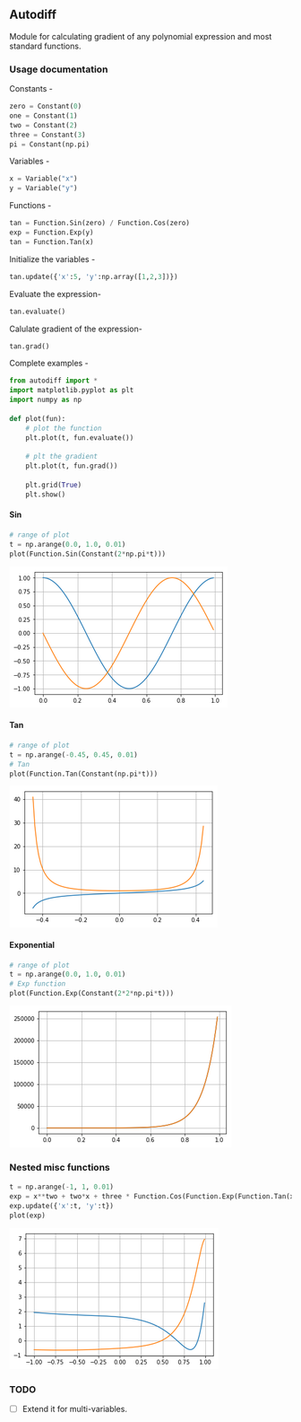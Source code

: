 ## Autodiff
Module for calculating gradient of any polynomial expression and most standard functions.

### Usage documentation
Constants -
```python
zero = Constant(0)
one = Constant(1)
two = Constant(2)
three = Constant(3)
pi = Constant(np.pi)
```

Variables - 
```python
x = Variable("x")
y = Variable("y")
```

Functions - 
```python
tan = Function.Sin(zero) / Function.Cos(zero)
exp = Function.Exp(y)
tan = Function.Tan(x)
```

Initialize the variables -
```python
tan.update({'x':5, 'y':np.array([1,2,3])})
```

Evaluate the expression-
```python
tan.evaluate()
```

Calulate gradient of the expression-
```python
tan.grad()
```

Complete examples - 
```python
from autodiff import *
import matplotlib.pyplot as plt
import numpy as np

def plot(fun):
    # plot the function
    plt.plot(t, fun.evaluate())
    
    # plt the gradient
    plt.plot(t, fun.grad())
    
    plt.grid(True)
    plt.show()
```

#### Sin
```python
# range of plot
t = np.arange(0.0, 1.0, 0.01)
plot(Function.Sin(Constant(2*np.pi*t)))
```
![](sin_cos.png)

#### Tan
```python
# range of plot
t = np.arange(-0.45, 0.45, 0.01)
# Tan
plot(Function.Tan(Constant(np.pi*t)))
```
![](tan.png)

#### Exponential
```python
# range of plot
t = np.arange(0.0, 1.0, 0.01)
# Exp function
plot(Function.Exp(Constant(2*2*np.pi*t)))
```
![](exp.png)


### Nested misc functions
```python
t = np.arange(-1, 1, 0.01)
exp = x**two + two*x + three * Function.Cos(Function.Exp(Function.Tan(x)))
exp.update({'x':t, 'y':t})
plot(exp)
```
![](misc.png)


### TODO  
- [ ] Extend it for multi-variables.

